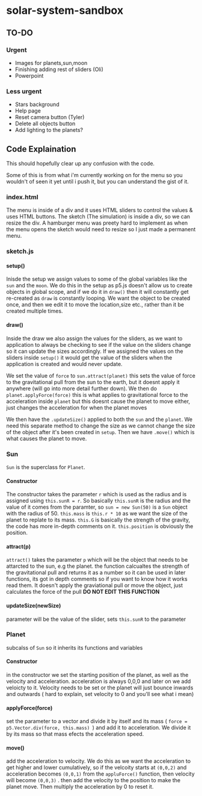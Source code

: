 # solar-system-sandbox

## TO-DO

### Urgent

- Images for planets,sun,moon
- Finishing adding rest of sliders (Oli)
- Powerpoint
### Less urgent
- Stars background
- Help page
- Reset camera button (Tyler)
- Delete all objects button
- Add lighting to the planets?


## Code Explaination 

This should hopefully clear up any confusion with the code.

Some of this is from what i'm currently working on for the menu so you wouldn't of seen it yet until i push it, but you can understand the gist of it.

### index.html
The menu is inside of a div and it uses HTML sliders to control the values & uses HTML buttons. The sketch (The simulation) is inside a div, so we can resize the div. A hamburger menu was preety hard to implement as when the menu opens the sketch would need to resize so I just made a permanent menu.

### sketch.js

#### setup()

Inisde the setup we assign values to some of the global variables like the ```sun``` and the ```moon```. We do this in the setup as p5.js doesn't allow us to create objects in global scope, and if we do it in ```draw()```
then it will constantly get re-created as ```draw``` is constantly looping. We want the object to be created once, and then we edit it to move the location,size etc., rather than it be created multiple times.

#### draw()

Inside the draw we also assign the values for the sliders, as we want to application to always be checking to see if the value on the sliders change so it can update the sizes accordingly. If we assigned the values on the sliders inside ```setup()``` it would get the value of the sliders when the application is created and would never update.

We set the value of ```force``` to ```sun.attract(planet)``` this sets the value of force to the gravitational pull from the sun to the earth, but it doesnt apply it anywhere (will go into more detail further down). We then do ```planet.applyForce(force)``` this is what applies to gravitational force to the acceleration inside ```planet``` but this doesnt cause the planet to move either, just changes the acceleration for when the planet moves

We then have the ```.updateSize()``` applied to both the ```sun``` and the ```planet```. We need this separate method to change the size as we cannot change the size of the object after it's been created in ```setup```. Then we have ```.move()``` which is what causes the planet to move.

### Sun

```Sun``` is the superclass for ```Planet```.

#### Constructor

The constructor takes the parameter ```r``` which is used as the radius and is assigned using ```this.sunR = r```. So basically ```this.sunR``` is the radius and the value of it comes from the paramter, so ```sun = new Sun(50)``` is a ```Sun``` object with the radius of 50. ```this.mass``` is ```this.r * 10``` as we want the size of the planet to replate to its mass. ```this.G``` is basically the strength of the gravity, the code has more in-depth comments on it. ```this.position``` is obviously the position.

#### attract(p)

```attract()``` takes the parameter ```p``` which will be the object that needs to be attarcted to the sun, e.g the planet. the function calcualtes the strength of the gravitational pull and returns it as a number so it can be used in later functions, its got in depth comments so if you want to know how it works read them. It doesn't apply the graviational pull or move the object, just calculates the force of the pull **DO NOT EDIT THIS FUNCTION**

#### updateSize(newSize)

parameter will be the value of the slider, sets ```this.sunR``` to the parameter

### Planet

subcalss of ```Sun``` so it inherits its functions and variables

#### Constructor

in the constructor we set the starting position of the planet, as well as the velocity and acceleration. acceleration is always 0,0,0 and later on we add veloicty to it. Velocity needs to be set or the planet will just bounce inwards and outwards ( hard to explain, set velocity to 0 and you'll see what i mean)

#### applyForce(force)

set the parameter to a vector and divide it by itself and its mass ( ```force = p5.Vector.div(force, this.mass) ```) and add it to acceleration. We divide it by its mass so that mass efects the acceleration speed.

#### move()

add the acceleration to velocity. We do this as we want the acceleration to get higher and lower cumulatively, so if the velcoity starts at ``` (0,0,2) ``` and acceleration becomes ```(0,0,1)``` from the ```appluForce()``` function, then velocity will become ```(0,0,3)``` . then add the velocity to the position to make the planet move. Then multiply the acceleration by 0 to reset it.

